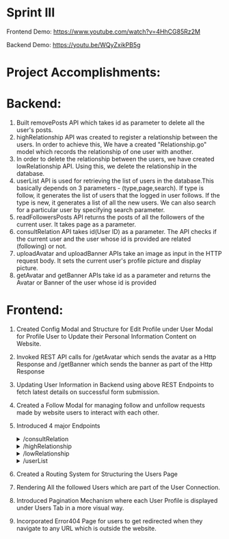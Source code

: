 # Sprint III

Frontend Demo: https://www.youtube.com/watch?v=4HhCG85Rz2M

Backend Demo: https://youtu.be/WQyZxikPB5g

# Project Accomplishments:
# Backend:
1. Built removePosts API which takes id as parameter to delete all the user's posts.
2. highRelationship API was created to register a relationship between the users. In order to achieve this, We have a created "Relationship.go" model which records the relationship of one user with another.
3. In order to delete the relationship between the users, we have created lowRelationship API. Using this, we delete the relationship in the database.
4. userList API is used for retrieving the list of users in the database.This basically depends on 3 parameters - (type,page,search). If type is follow, it generates the list of users that the logged in user follows. If the type is new, it generates a list of all the new users. We can also search for a particular user by specifying search parameter.
5. readFollowersPosts API returns the posts of all the followers of the current user. It takes page as a parameter.
6. consultRelation API takes id(User ID) as a parameter. The API checks if the current user and the user whose id is provided are related (following) or not.
7. uploadAvatar and uploadBanner APIs take an image as input in the HTTP request body. It sets the current user's profile picture and display picture.
8. getAvatar and getBanner APIs take id as a parameter and returns the Avatar or Banner of the user whose id is provided
 
# Frontend:
1. Created Config Modal and Structure for Edit Profile under User Modal for Profile User to Update their Personal Information Content on Website. 

2. Invoked REST API calls for /getAvatar which sends the avatar as a Http Response and /getBanner  which sends the banner as part of the Http Response

3. Updating User Information in Backend using above REST Endpoints to fetch latest details on successful form submission. 

4. Created a Follow Modal for managing follow and unfollow requests made by website users to interact with each other.
 
5. Introduced 4 major Endpoints 
   <details>
        <summary>/consultRelation</summary>
     
          consultRelation API
          - To check the relationship between two users which sets a base relation for the follow/unfollow Modal
 
   </details>
   <details>
        <summary>/highRelationship</summary>
 
          highRelationship API
          - For Establishing a relationship between two users. This is a follow request API for users to be connected with each other and to be part of network
 
   </details>
   <details>
        <summary>/lowRelationship</summary>
 
          lowRelationship API
          - To disconnect the relationship between users. To Unfollow each other
 
   </details>
   <details>
        <summary>/userList</summary>
 
          userList API
          - To read list of users in the database. 
 
   </details>

6. Created a Routing System for Structuring the Users Page
7. Rendering All the followed Users which are part of the User Connection. 
8. Introduced Pagination Mechanism where each User Profile is displayed under Users Tab in a more visual way. 
9. Incorporated Error404 Page for users to get redirected when they navigate to any URL which is outside the website.
